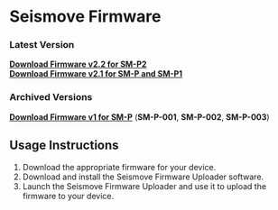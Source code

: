 # **Seismove Firmware**

### **Latest Version**
[**Download Firmware v2.2 for SM-P2**](https://drive.google.com/file/d/1LPQQ5Wzt2EpwZkqsG5PG9PSHB7lGb45Q/view?usp=sharing)  
[**Download Firmware v2.1 for SM-P and SM-P1**](https://drive.google.com/file/d/1OScBxk76upVwl9rdPRIbRgwiqVSksB3V/view?usp=drive_link)


### **Archived Versions**
[**Download Firmware v1 for SM-P**](https://drive.google.com/file/d/1OzX4HA1mliBgK6l99Qo5tPr33KDLXqjo/view?usp=drive_link) (**SM-P-001**, **SM-P-002**, **SM-P-003**)

## **Usage Instructions**
1.	Download the appropriate firmware for your device.
2.	Download and install the Seismove Firmware Uploader software.
3.	Launch the Seismove Firmware Uploader and use it to upload the firmware to your device.